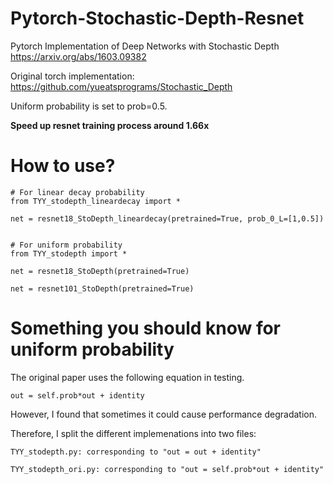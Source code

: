 # Pytorch-Stochastic-Depth-Resnet
Pytorch Implementation of Deep Networks with Stochastic Depth https://arxiv.org/abs/1603.09382

Original torch implementation: https://github.com/yueatsprograms/Stochastic_Depth

Uniform probability is set to prob=0.5.

**Speed up resnet training process around 1.66x**

# How to use?
```
# For linear decay probability
from TYY_stodepth_lineardecay import *

net = resnet18_StoDepth_lineardecay(pretrained=True, prob_0_L=[1,0.5])


# For uniform probability
from TYY_stodepth import *

net = resnet18_StoDepth(pretrained=True)

net = resnet101_StoDepth(pretrained=True)

```

# Something you should know for uniform probability
The original paper uses the following equation in testing.
```
out = self.prob*out + identity
```
However, I found that sometimes it could cause performance degradation.


Therefore, I split the different implemenations into two files:
```
TYY_stodepth.py: corresponding to "out = out + identity"
```
```
TYY_stodepth_ori.py: corresponding to "out = self.prob*out + identity"
```

